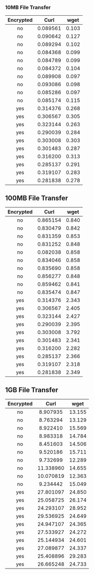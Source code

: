 ### 10MB File Transfer
Encrypted | Curl | wget
:---: | :---: | :---:
no | 0.089561 | 0.103
no | 0.090642 | 0.127
no | 0.089294 | 0.102
no | 0.084368 | 0.099
no | 0.084789 | 0.099
no | 0.084372 | 0.104
no | 0.089908 | 0.097
no | 0.093086 | 0.098
no | 0.085286 | 0.097
no | 0.085174 | 0.115
yes | 0.314376 | 0.268
yes | 0.306567 | 0.305
yes | 0.323144 | 0.263
yes | 0.290039 | 0.284
yes | 0.303008 | 0.303
yes | 0.301483 | 0.287
yes | 0.316200 | 0.313
yes | 0.285137 | 0.291
yes | 0.319107 | 0.283
yes | 0.281838 | 0.278

## 100MB File Transfer
Encrypted | Curl | wget
:---: | :---: | :---:
no | 0.865154 | 0.840
no | 0.830479 | 0.842
no | 0.831359 | 0.853
no | 0.831252 | 0.848
no | 0.082038 | 0.858
no | 0.834046 | 0.858
no | 0.835690 | 0.858
no | 0.856277 | 0.848
no | 0.859462 | 0.841
no | 0.835474 | 0.847
yes | 0.314376 | 2.343
yes | 0.306567 | 2.405
yes | 0.323144 | 2.427
yes | 0.290039 | 2.395
yes | 0.303008 | 3.792
yes | 0.301483 | 2.341
yes | 0.316200 | 2.282
yes | 0.285137 | 2.366
yes | 0.319107 | 2.318
yes | 0.281838 | 2.349


## 1GB File Transfer
Encrypted | Curl | wget
:---: | :---: | :---:
no | 8.907935 | 13.155
no | 8.763294 | 13.129
no | 8.922410 | 15.569
no | 8.983318 | 14.784
no | 8.451603 | 14.506
no | 9.520186 | 15.711
no | 9.732699 | 12.289
no | 11.338960 | 14.655
no | 10.070819 | 12.363
no | 9.234442 | 15.049
yes | 27.801097 | 24.850
yes | 25.058725 | 26.174
yes | 24.293107 | 28.952
yes | 29.536925 | 24.649
yes | 24.947107 | 24.365
yes | 27.533927 | 24.272
yes | 25.144934 | 24.601
yes | 27.089877 | 24.337
yes | 25.408896 | 29.283
yes | 26.665248 | 24.733


